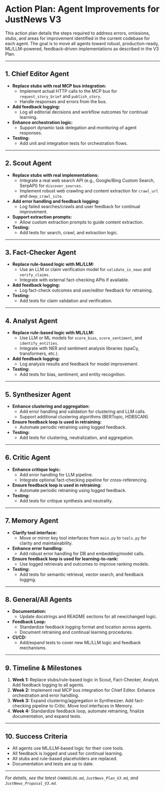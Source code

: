 # Action Plan: Agent Improvements for JustNews V3

This action plan details the steps required to address errors, omissions, stubs, and areas for improvement identified in the current codebase for each agent. The goal is to move all agents toward robust, production-ready, ML/LLM-powered, feedback-driven implementations as described in the V3 Plan.

---

## 1. Chief Editor Agent
- **Replace stubs with real MCP bus integration:**
  - Implement actual HTTP calls to the MCP bus for `request_story_brief` and `publish_story`.
  - Handle responses and errors from the bus.
- **Add feedback logging:**
  - Log all editorial decisions and workflow outcomes for continual learning.
- **Enhance orchestration logic:**
  - Support dynamic task delegation and monitoring of agent responses.
- **Testing:**
  - Add unit and integration tests for orchestration flows.

---

## 2. Scout Agent
- **Replace stubs with real implementations:**
  - Integrate a real web search API (e.g., Google/Bing Custom Search, SerpAPI) for `discover_sources`.
  - Implement robust web crawling and content extraction for `crawl_url` and `deep_crawl_site`.
- **Add error handling and feedback logging:**
  - Log failed searches/crawls and user feedback for continual improvement.
- **Support extraction prompts:**
  - Allow custom extraction prompts to guide content extraction.
- **Testing:**
  - Add tests for search, crawl, and extraction logic.

---

## 3. Fact-Checker Agent
- **Replace rule-based logic with ML/LLM:**
  - Use an LLM or claim verification model for `validate_is_news` and `verify_claims`.
  - Integrate with external fact-checking APIs if available.
- **Add feedback logging:**
  - Log fact-check outcomes and user/editor feedback for retraining.
- **Testing:**
  - Add tests for claim validation and verification.

---

## 4. Analyst Agent
- **Replace rule-based logic with ML/LLM:**
  - Use LLM or ML models for `score_bias`, `score_sentiment`, and `identify_entities`.
  - Integrate with NER and sentiment analysis libraries (spaCy, transformers, etc.).
- **Add feedback logging:**
  - Log analysis results and feedback for model improvement.
- **Testing:**
  - Add tests for bias, sentiment, and entity recognition.

---

## 5. Synthesizer Agent
- **Enhance clustering and aggregation:**
  - Add error handling and validation for clustering and LLM calls.
  - Support additional clustering algorithms (BERTopic, HDBSCAN).
- **Ensure feedback loop is used in retraining:**
  - Automate periodic retraining using logged feedback.
- **Testing:**
  - Add tests for clustering, neutralization, and aggregation.

---

## 6. Critic Agent
- **Enhance critique logic:**
  - Add error handling for LLM pipeline.
  - Integrate optional fact-checking pipeline for cross-referencing.
- **Ensure feedback loop is used in retraining:**
  - Automate periodic retraining using logged feedback.
- **Testing:**
  - Add tests for critique synthesis and neutrality.

---

## 7. Memory Agent
- **Clarify tool interface:**
  - Move or mirror key tool interfaces from `main.py` to `tools.py` for clarity and maintainability.
- **Enhance error handling:**
  - Add robust error handling for DB and embedding/model calls.
- **Ensure feedback loop is used for learning-to-rank:**
  - Use logged retrievals and outcomes to improve ranking models.
- **Testing:**
  - Add tests for semantic retrieval, vector search, and feedback logging.

---

## 8. General/All Agents
- **Documentation:**
  - Update docstrings and README sections for all new/changed logic.
- **Feedback Loop:**
  - Standardize feedback logging format and location across agents.
  - Document retraining and continual learning procedures.
- **CI/CD:**
  - Add/expand tests to cover new ML/LLM logic and feedback mechanisms.

---

## 9. Timeline & Milestones
1. **Week 1:** Replace stubs/rule-based logic in Scout, Fact-Checker, Analyst. Add feedback logging to all agents.
2. **Week 2:** Implement real MCP bus integration for Chief Editor. Enhance orchestration and error handling.
3. **Week 3:** Expand clustering/aggregation in Synthesizer. Add fact-checking pipeline to Critic. Move tool interfaces in Memory.
4. **Week 4:** Standardize feedback loop, automate retraining, finalize documentation, and expand tests.

---

## 10. Success Criteria
- All agents use ML/LLM-based logic for their core tools.
- All feedback is logged and used for continual learning.
- All stubs and rule-based placeholders are replaced.
- Documentation and tests are up to date.

---

*For details, see the latest `CHANGELOG.md`, `JustNews_Plan_V3.md`, and `JustNews_Proposal_V3.md`.*
